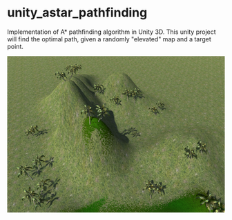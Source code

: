 # unity_astar_pathfinding
Implementation of A* pathfinding algorithm in Unity 3D. This unity project will find the optimal path, given a randomly "elevated" map and a target point.

![Alt text](images/random_map.png?raw=true "Randomly Elevated Map")
